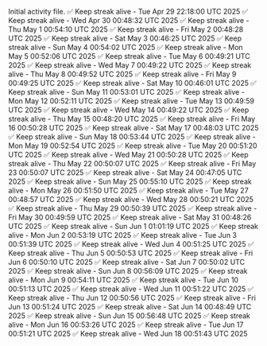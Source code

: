 Initial activity file.
✅ Keep streak alive - Tue Apr 29 22:18:00 UTC 2025
✅ Keep streak alive - Wed Apr 30 00:48:32 UTC 2025
✅ Keep streak alive - Thu May  1 00:54:10 UTC 2025
✅ Keep streak alive - Fri May  2 00:48:28 UTC 2025
✅ Keep streak alive - Sat May  3 00:46:25 UTC 2025
✅ Keep streak alive - Sun May  4 00:54:02 UTC 2025
✅ Keep streak alive - Mon May  5 00:52:06 UTC 2025
✅ Keep streak alive - Tue May  6 00:49:21 UTC 2025
✅ Keep streak alive - Wed May  7 00:49:22 UTC 2025
✅ Keep streak alive - Thu May  8 00:49:52 UTC 2025
✅ Keep streak alive - Fri May  9 00:49:25 UTC 2025
✅ Keep streak alive - Sat May 10 00:46:01 UTC 2025
✅ Keep streak alive - Sun May 11 00:53:01 UTC 2025
✅ Keep streak alive - Mon May 12 00:52:11 UTC 2025
✅ Keep streak alive - Tue May 13 00:49:59 UTC 2025
✅ Keep streak alive - Wed May 14 00:49:22 UTC 2025
✅ Keep streak alive - Thu May 15 00:48:20 UTC 2025
✅ Keep streak alive - Fri May 16 00:50:28 UTC 2025
✅ Keep streak alive - Sat May 17 00:48:03 UTC 2025
✅ Keep streak alive - Sun May 18 00:53:44 UTC 2025
✅ Keep streak alive - Mon May 19 00:52:54 UTC 2025
✅ Keep streak alive - Tue May 20 00:51:20 UTC 2025
✅ Keep streak alive - Wed May 21 00:50:28 UTC 2025
✅ Keep streak alive - Thu May 22 00:50:07 UTC 2025
✅ Keep streak alive - Fri May 23 00:50:07 UTC 2025
✅ Keep streak alive - Sat May 24 00:47:05 UTC 2025
✅ Keep streak alive - Sun May 25 00:55:10 UTC 2025
✅ Keep streak alive - Mon May 26 00:51:50 UTC 2025
✅ Keep streak alive - Tue May 27 00:48:57 UTC 2025
✅ Keep streak alive - Wed May 28 00:50:21 UTC 2025
✅ Keep streak alive - Thu May 29 00:50:39 UTC 2025
✅ Keep streak alive - Fri May 30 00:49:59 UTC 2025
✅ Keep streak alive - Sat May 31 00:48:26 UTC 2025
✅ Keep streak alive - Sun Jun  1 01:01:19 UTC 2025
✅ Keep streak alive - Mon Jun  2 00:53:19 UTC 2025
✅ Keep streak alive - Tue Jun  3 00:51:39 UTC 2025
✅ Keep streak alive - Wed Jun  4 00:51:25 UTC 2025
✅ Keep streak alive - Thu Jun  5 00:50:53 UTC 2025
✅ Keep streak alive - Fri Jun  6 00:50:10 UTC 2025
✅ Keep streak alive - Sat Jun  7 00:50:02 UTC 2025
✅ Keep streak alive - Sun Jun  8 00:56:09 UTC 2025
✅ Keep streak alive - Mon Jun  9 00:54:11 UTC 2025
✅ Keep streak alive - Tue Jun 10 00:51:13 UTC 2025
✅ Keep streak alive - Wed Jun 11 00:51:22 UTC 2025
✅ Keep streak alive - Thu Jun 12 00:50:56 UTC 2025
✅ Keep streak alive - Fri Jun 13 00:51:24 UTC 2025
✅ Keep streak alive - Sat Jun 14 00:48:49 UTC 2025
✅ Keep streak alive - Sun Jun 15 00:56:48 UTC 2025
✅ Keep streak alive - Mon Jun 16 00:53:26 UTC 2025
✅ Keep streak alive - Tue Jun 17 00:51:21 UTC 2025
✅ Keep streak alive - Wed Jun 18 00:51:43 UTC 2025

